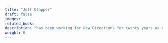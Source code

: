 ```yaml
---
title: "Jeff Clapper"
draft: false
images:
related_book:
description: "has been working for New Directions for twenty years as our business manager and computer consultant extraordinaire."
weight: 6
---
```

